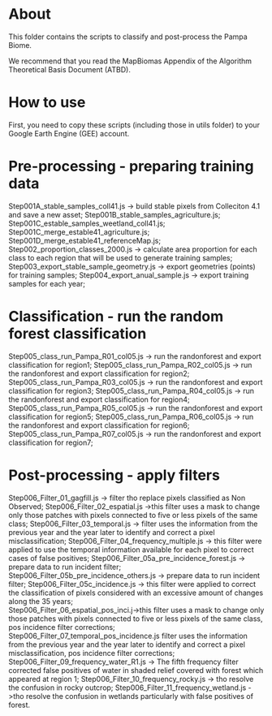 # About
This folder contains the scripts to classify and post-process the Pampa Biome.
 
We recommend that you read the MapBiomas Appendix of the Algorithm Theoretical Basis Document (ATBD).

# How to use
First, you need to copy these scripts (including those in utils folder) to your Google Earth Engine (GEE) account.

# Pre-processing - preparing training data
Step001A_stable_samples_coll41.js -> build stable pixels from Colleciton 4.1 and save a new asset;
Step001B_stable_samples_agriculture.js; 
Step001C_estable_samples_weetland_coll41.js; 
Step001C_merge_estable41_agriculture.js; 
Step001D_merge_estable41_referenceMap.js; 
Step002_proportion_classes_2000.js -> calculate area proportion for each class to each region that will be used to generate training samples; 
Step003_export_stable_sample_geometry.js -> export geometries (points) for training samples; 
Step004_export_anual_sample.js -> export training samples for each year; 

# Classification -  run the random forest classification
Step005_class_run_Pampa_R01_col05.js -> run the randonforest and export classification for region1; 
Step005_class_run_Pampa_R02_col05.js -> run the randonforest and export classification for region2; 
Step005_class_run_Pampa_R03_col05.js -> run the randonforest and export classification for region3; 
Step005_class_run_Pampa_R04_col05.js -> run the randonforest and export classification for region4; 
Step005_class_run_Pampa_R05_col05.js -> run the randonforest and export classification for region5; 
Step005_class_run_Pampa_R06_col05.js -> run the randonforest and export classification for region6; 
Step005_class_run_Pampa_R07_col05.js -> run the randonforest and export classification for region7; 

# Post-processing - apply filters
Step006_Filter_01_gagfill.js -> filter tho replace pixels classified as Non Observed; 
Step006_Filter_02_espatial.js ->this filter uses a mask to change only those patches with pixels connected to five or less pixels of the same class; 
Step006_Filter_03_temporal.js -> filter uses the information from the previous year and the year later to identify and correct a pixel misclassification; 
Step006_Filter_04_frequency_multiple.js -> this filter were applied to use the temporal information available for each pixel to correct cases of false positives; 
Step006_Filter_05a_pre_incidence_forest.js -> prepare data to run incident filter; 
Step006_Filter_05b_pre_incidence_others.js -> prepare data to run incident filter; 
Step006_Filter_05c_incidence.js -> this filter were applied to correct the classification of pixels considered with an excessive amount of changes along the 35 years;  
Step006_Filter_06_espatial_pos_inci.j->this filter  uses a mask to change only those patches with pixels connected to five or less pixels of the same class, pos incidence filter corrections; 
Step006_Filter_07_temporal_pos_incidence.js filter uses the information from the previous year and the year later to identify and correct a pixel misclassification, pos incidence filter corrections; 
Step006_Filter_09_frequency_water_R1.js -> The fifth frequency filter corrected false positives of water in shaded relief covered with forest which appeared at region 1; 
Step006_Filter_10_frequency_rocky.js -> tho resolve the confusion in rocky outcrop; 
Step006_Filter_11_frequency_wetland.js - >tho resolve the confusion in wetlands particularly with false positives of forest.